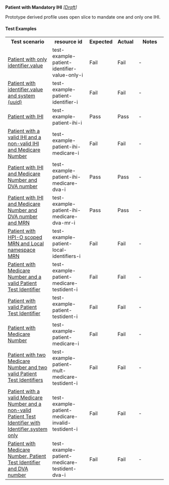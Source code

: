 **Patient with Mandatory IHI** *[[Draft](http://hl7.org/fhir/r4/valueset-publication-status.html)]*

Prototype derived profile uses open slice to mandate one and only one IHI.

#### Test Examples

<table class="list" style="width:100%">
    <colgroup>
       <col span="1" style="width: 19%;"/>
       <col span="1" style="width: 25%;"/>
       <col span="1" style="width: 10%;"/>
       <col span="1" style="width: 10%;"/>
       <col span="1" style="width: 20%;"/>
    </colgroup>
	<tbody>
      <tr>
        <th>Test scenario</th>
        <th>resource id</th>
        <th>Expected</th>
        <th>Actual</th>
		<th>Notes</th>
      </tr>
      <tr>
        <td><a href="Patient-test-example-patient-identifier-value-only-i.html">Patient with only identifier.value</a></td>
        <td>test-example-patient-identifier-value-only-i</td>
        <td>Fail</td>
        <td>Fail</td>
        <td>-</td>
      </tr>
      <tr>
        <td><a href="Patient-test-example-patient-identifier-i.html">Patient with identifier.value and system (uuid)</a></td>
        <td>test-example-patient-identifier-i</td>
        <td>Fail</td>
        <td>Fail</td>
        <td>-</td>
      </tr>
      <tr>
        <td><a href="Patient-test-example-patient-ihi-i.html">Patient with IHI</a></td>
        <td>test-example-patient-ihi-i</td>
        <td>Pass</td>
        <td>Pass</td>
        <td>-</td>
      </tr>
      <tr>
        <td><a href="Patient-test-example-patient-ihi-medicare-i.html">Patient with a valid IHI and a non-valid IHI and Medicare Number</a></td>
        <td>test-example-patient-ihi-medicare-i</td>
        <td>Fail</td>
        <td>Fail</td>
        <td>-</td>
      </tr>
      <tr>
        <td><a href="Patient-test-example-patient-ihi-medicare-dva-i.html">Patient with IHI and Medicare Number and DVA number</a></td>
        <td>test-example-patient-ihi-medicare-dva-i</td>
        <td>Pass</td>
        <td>Pass</td>
        <td>-</td>
      </tr>
      <tr>
        <td><a href="Patient-test-example-patient-ihi-medicare-dva-mr-i.html">Patient with IHI and Medicare Number and DVA number and MRN</a></td>
        <td>test-example-patient-ihi-medicare-dva-mr-i</td>
        <td>Pass</td>
        <td>Pass</td>
        <td>-</td>
      </tr>
      <tr>
        <td><a href="Patient-test-example-patient-local-identifiers-i.html">Patient with HPI-O scoped MRN and Local namespace MRN</a></td>
        <td>test-example-patient-local-identifiers-i</td>
        <td>Fail</td>
        <td>Fail</td>
        <td>-</td>
      </tr>
      <tr>
        <td><a href="Patient-test-example-patient-medicare-testident-i.html">Patient with Medicare Number and a valid Patient Test Identifier</a></td>
        <td>test-example-patient-medicare-testident-i</td>
        <td>Fail</td>
        <td>Fail</td>
        <td>-</td>
      </tr>
      <tr>
        <td><a href="Patient-test-example-patient-testident-i.html">Patient with valid Patient Test Identifier</a></td>
        <td>test-example-patient-testident-i</td>
        <td>Fail</td>
        <td>Fail</td>
        <td>-</td>
      </tr>
      <tr>
        <td><a href="Patient-test-example-patient-medicare-i.html">Patient with Medicare Number</a></td>
        <td>test-example-patient-medicare-i</td>
        <td>Fail</td>
        <td>Fail</td>
        <td>-</td>
      </tr>
      <tr>
        <td><a href="Patient-test-example-patient-mult-medicare-testident-i.html">Patient with two Medicare Number and two valid Patient Test Identifiers</a></td>
        <td>test-example-patient-mult-medicare-testident-i</td>
        <td>Fail</td>
        <td>Fail</td>
        <td>-</td>
      </tr>
      <tr>
        <td><a href="Patient-test-example-patient-medicare-invalid-testident-i.html">Patient with a valid Medicare Number and a non-valid Patient Test Identifier with Identifier.system only</a></td>
        <td>test-example-patient-medicare-invalid-testident-i</td>
        <td>Fail</td>
        <td>Fail</td>
        <td>-</td>
      </tr>
      <tr>
        <td><a href="Patient-test-example-patient-medicare-testident-dva-i.html">Patient with Medicare Number, Patient Test Identifier and DVA number</a></td>
        <td>test-example-patient-medicare-testident-dva-i</td>
        <td>Fail</td>
        <td>Fail</td>
        <td>-</td>
      </tr>
    </tbody>
</table>

